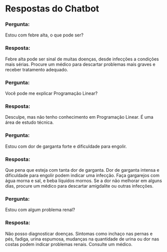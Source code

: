 # Respostas do Chatbot

### Pergunta:
Estou com febre alta, o que pode ser?

### Resposta:
Febre alta pode ser sinal de muitas doenças, desde infecções a condições mais sérias.  Procure um médico para descartar problemas mais graves e receber tratamento adequado.

### Pergunta:
Você pode me explicar Programação Linear?

### Resposta:
Desculpe, mas não tenho conhecimento em Programação Linear.  É uma área de estudo técnica.

### Pergunta:
Estou com dor de garganta forte e dificuldade para engolir.

### Resposta:
Que pena que esteja com tanta dor de garganta.  Dor de garganta intensa e dificuldade para engolir podem indicar uma infecção.  Faça gargarejos com água morna e sal, e beba líquidos mornos.  Se a dor não melhorar em alguns dias, procure um médico para descartar amigdalite ou outras infecções.

### Pergunta:
Estou com algum problema renal?

### Resposta:
Não posso diagnosticar doenças.  Sintomas como inchaço nas pernas e pés, fadiga, urina espumosa, mudanças na quantidade de urina ou dor nas costas podem indicar problemas renais.  Consulte um médico.

